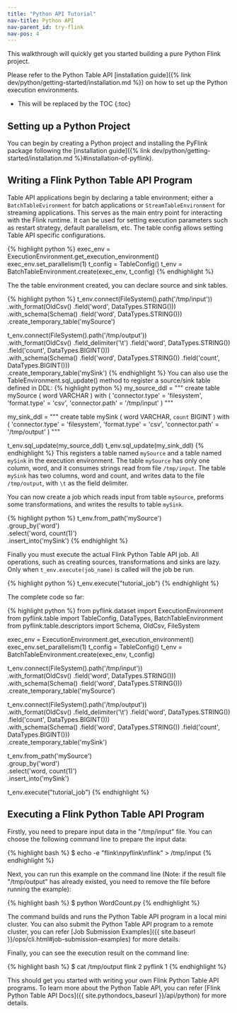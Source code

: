 ```yaml
---
title: "Python API Tutorial"
nav-title: Python API
nav-parent_id: try-flink
nav-pos: 4
---
```

<!--
Licensed to the Apache Software Foundation (ASF) under one
or more contributor license agreements.  See the NOTICE file
distributed with this work for additional information
regarding copyright ownership.  The ASF licenses this file
to you under the Apache License, Version 2.0 (the
"License"); you may not use this file except in compliance
with the License.  You may obtain a copy of the License at

  http://www.apache.org/licenses/LICENSE-2.0

Unless required by applicable law or agreed to in writing,
software distributed under the License is distributed on an
"AS IS" BASIS, WITHOUT WARRANTIES OR CONDITIONS OF ANY
KIND, either express or implied.  See the License for the
specific language governing permissions and limitations
under the License.
-->

This walkthrough will quickly get you started building a pure Python Flink project.

Please refer to the Python Table API [installation guide]({% link dev/python/getting-started/installation.md %}) on how to set up the Python execution environments.

* This will be replaced by the TOC
{:toc}

## Setting up a Python Project

You can begin by creating a Python project and installing the PyFlink package following the [installation guide]({% link dev/python/getting-started/installation.md %}#installation-of-pyflink).

## Writing a Flink Python Table API Program

Table API applications begin by declaring a table environment; either a `BatchTableEvironment` for batch applications or `StreamTableEnvironment` for streaming applications.
This serves as the main entry point for interacting with the Flink runtime.
It can be used for setting execution parameters such as restart strategy, default parallelism, etc.
The table config allows setting Table API specific configurations.

{% highlight python %}
exec_env = ExecutionEnvironment.get_execution_environment()
exec_env.set_parallelism(1)
t_config = TableConfig()
t_env = BatchTableEnvironment.create(exec_env, t_config)
{% endhighlight %}

The the table environment created, you can declare source and sink tables.

{% highlight python %}
t_env.connect(FileSystem().path('/tmp/input')) \
    .with_format(OldCsv()
                 .field('word', DataTypes.STRING())) \
    .with_schema(Schema()
                 .field('word', DataTypes.STRING())) \
    .create_temporary_table('mySource')

t_env.connect(FileSystem().path('/tmp/output')) \
    .with_format(OldCsv()
                 .field_delimiter('\t')
                 .field('word', DataTypes.STRING())
                 .field('count', DataTypes.BIGINT())) \
    .with_schema(Schema()
                 .field('word', DataTypes.STRING())
                 .field('count', DataTypes.BIGINT())) \
    .create_temporary_table('mySink')
{% endhighlight %}
You can also use the TableEnvironment.sql_update() method to register a source/sink table defined in DDL:
{% highlight python %}
my_source_ddl = """
    create table mySource (
        word VARCHAR
    ) with (
        'connector.type' = 'filesystem',
        'format.type' = 'csv',
        'connector.path' = '/tmp/input'
    )
"""

my_sink_ddl = """
    create table mySink (
        word VARCHAR,
        `count` BIGINT
    ) with (
        'connector.type' = 'filesystem',
        'format.type' = 'csv',
        'connector.path' = '/tmp/output'
    )
"""

t_env.sql_update(my_source_ddl)
t_env.sql_update(my_sink_ddl)
{% endhighlight %}
This registers a table named `mySource` and a table named `mySink` in the execution environment.
The table `mySource` has only one column, word, and it consumes strings read from file `/tmp/input`.
The table `mySink` has two columns, word and count, and writes data to the file `/tmp/output`, with `\t` as the field delimiter.

You can now create a job which reads input from table `mySource`, preforms some transformations, and writes the results to table `mySink`.

{% highlight python %}
t_env.from_path('mySource') \
    .group_by('word') \
    .select('word, count(1)') \
    .insert_into('mySink')
{% endhighlight %}

Finally you must execute the actual Flink Python Table API job.
All operations, such as creating sources, transformations and sinks are lazy.
Only when `t_env.execute(job_name)` is called will the job be run.

{% highlight python %}
t_env.execute("tutorial_job")
{% endhighlight %}

The complete code so far:

{% highlight python %}
from pyflink.dataset import ExecutionEnvironment
from pyflink.table import TableConfig, DataTypes, BatchTableEnvironment
from pyflink.table.descriptors import Schema, OldCsv, FileSystem

exec_env = ExecutionEnvironment.get_execution_environment()
exec_env.set_parallelism(1)
t_config = TableConfig()
t_env = BatchTableEnvironment.create(exec_env, t_config)

t_env.connect(FileSystem().path('/tmp/input')) \
    .with_format(OldCsv()
                 .field('word', DataTypes.STRING())) \
    .with_schema(Schema()
                 .field('word', DataTypes.STRING())) \
    .create_temporary_table('mySource')

t_env.connect(FileSystem().path('/tmp/output')) \
    .with_format(OldCsv()
                 .field_delimiter('\t')
                 .field('word', DataTypes.STRING())
                 .field('count', DataTypes.BIGINT())) \
    .with_schema(Schema()
                 .field('word', DataTypes.STRING())
                 .field('count', DataTypes.BIGINT())) \
    .create_temporary_table('mySink')

t_env.from_path('mySource') \
    .group_by('word') \
    .select('word, count(1)') \
    .insert_into('mySink')

t_env.execute("tutorial_job")
{% endhighlight %}

## Executing a Flink Python Table API Program
Firstly, you need to prepare input data in the "/tmp/input" file. You can choose the following command line to prepare the input data:

{% highlight bash %}
$ echo -e  "flink\npyflink\nflink" > /tmp/input
{% endhighlight %}

Next, you can run this example on the command line (Note: if the result file "/tmp/output" has already existed, you need to remove the file before running the example):

{% highlight bash %}
$ python WordCount.py
{% endhighlight %}

The command builds and runs the Python Table API program in a local mini cluster.
You can also submit the Python Table API program to a remote cluster, you can refer
[Job Submission Examples]({{ site.baseurl }}/ops/cli.html#job-submission-examples)
for more details.

Finally, you can see the execution result on the command line:

{% highlight bash %}
$ cat /tmp/output
flink	2
pyflink	1
{% endhighlight %}

This should get you started with writing your own Flink Python Table API programs.
To learn more about the Python Table API, you can refer
[Flink Python Table API Docs]({{ site.pythondocs_baseurl }}/api/python) for more details.
